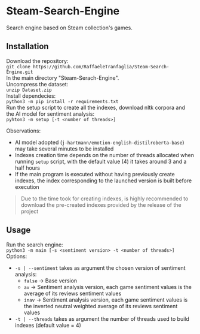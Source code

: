 # Steam-Search-Engine
Search engine based on Steam collection's games.

## Installation
Download the repository:  
`git clone https://github.com/RaffaeleTranfaglia/Steam-Search-Engine.git`  
In the main directory "Steam-Serach-Engine".  
Uncompress the dataset:  
`unzip Dataset.zip`  
Install dependecies:  
`python3 -m pip install -r requirements.txt`  
Run the setup script to create all the indexes, download nltk corpora and the AI model for sentiment analysis:  
`pyhton3 -m setup [-t <number of threads>]`  

Observations: 
- AI model adopted (`j-hartmann/emotion-english-distilroberta-base`) may take several minutes to be installed
- Indexes creation time depends on the number of threads allocated when running `setup` script, with the default value (4) it takes around 3 and a half hours
- If the main program is executed without having previously create indexes, the index corresponding to the launched version is built before execution

> Due to the time took for creating indexes, is highly recommended to download the pre-created indexes provided by the release of the project


## Usage
Run the search engine:  
`python3 -m main [-s <sentiment version> -t <number of threads>]`  
Options:  
- `-s | --sentiment` takes as argument the chosen version of sentiment analysis:
  - `false` → Base version
  - `av` → Sentiment analysis version, each game sentiment values is the average of its reviews sentiment values
  - `inav` → Sentiment analysis version, each game sentiment values is the inverted neutral weighted average of its reviews sentiment values
- `-t | --threads` takes as argument the number of threads used to build indexes (default value = 4)
